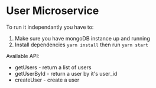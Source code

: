 # User Microservice

To run it independantly you have to:

1. Make sure you have mongoDB instance up and running
2. Install dependencies `yarn install` then run `yarn start`

Available API:

- getUsers - return a list of users
- getUserById - return a user by it's user_id
- createUser - create a user
